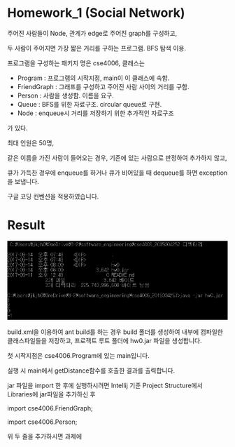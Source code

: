 # Homework_1 (Social Network)

주어진 사람들이 Node, 관계가 edge로 주어진 graph를 구성하고,

두 사람이 주어지면 가장 짧은 거리를 구하는 프로그램. BFS 탐색 이용.



프로그램을 구성하는 패키지 명은 cse4006, 클래스는

- Program : 프로그램의 시작지점, main이 이 클래스에 속함.
- FriendGraph : 그래프를 구성하고 주어진 사람 사이의 거리를 구함.
- Person : 사람을 생성함. 이름을 요구.
- Queue : BFS를 위한 자료구조. circular queue로 구현.
- Node : enqueue시 거리를 저장하기 위한 추가적인 자료구조

가 있다.



최대 인원은 50명,

같은 이름을 가진 사람이 들어오는 경우, 기존에 있는 사람으로 판정하여 추가하지 않고,

큐가 가득찬 경우에 enqueue를 하거나 큐가 비어있을 때 dequeue를 하면 exception을 보냅니다.



구글 코딩 컨벤션을 적용하였습니다.



# Result

![ex_screenshot](./result.png)



build.xml을 이용하여 ant build를 하는 경우 build 폴더를 생성하여 내부에 컴파일한 클래스파일들을 저장하고, 프로젝트 루트 폴더에 hw0.jar 파일을 생성합니다. 

첫 시작지점은 cse4006.Program에 있는 main입니다.

실행 시 main에서 getDistance함수를 호출한 결과를 출력합니다. 

jar 파일을 import 한 후에 실행하시려면 Intellij 기준 Project Structure에서 Libraries에 jar파일을 추가하신 후 

import cse4006.FriendGraph; 

import cse4006.Person; 

위 두 줄을 추가하시면 과제에 